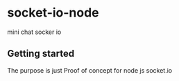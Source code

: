 # socket-io-node

mini chat socker io

## Getting started

The purpose is just Proof of concept for node js socket.io
